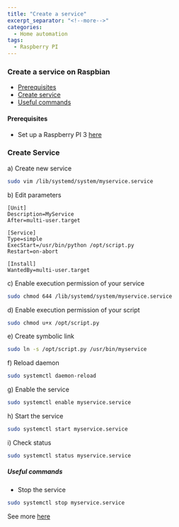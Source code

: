 ```yaml
---
title: "Create a service"
excerpt_separator: "<!--more-->"
categories:
  - Home automation
tags:
  - Raspberry PI
---
```

### Create a service on Raspbian

- [Prerequisites](#prerequisites)
- [Create service](#create-service)
- [Useful commands](#useful-commands)

#### Prerequisites

- Set up a Raspberry PI 3 [here](2017-01-14-setup_raspberry.md)

### Create Service

a) Create new service

```bash
sudo vim /lib/systemd/system/myservice.service
```

b) Edit parameters

```text
[Unit]
Description=MyService
After=multi-user.target

[Service]
Type=simple
ExecStart=/usr/bin/python /opt/script.py
Restart=on-abort

[Install]
WantedBy=multi-user.target
```

c) Enable execution permission of your service

```bash
sudo chmod 644 /lib/systemd/system/myservice.service
```
d) Enable execution permission of your script

```bash
sudo chmod u+x /opt/script.py 
```
e) Create symbolic link 
```bash
sudo ln -s /opt/script.py /usr/bin/myservice
```
f) Reload daemon 
```bash
sudo systemctl daemon-reload
```
g) Enable the service
```bash
sudo systemctl enable myservice.service
```
h) Start the service
```bash
sudo systemctl start myservice.service
```
i) Check status
```bash
sudo systemctl status myservice.service
```

##### Useful commands

- Stop the service
```bash
sudo systemctl stop myservice.service
```

See more [here](http://www.diegoacuna.me/how-to-run-a-script-as-a-service-in-raspberry-pi-raspbian-jessie/)





 

